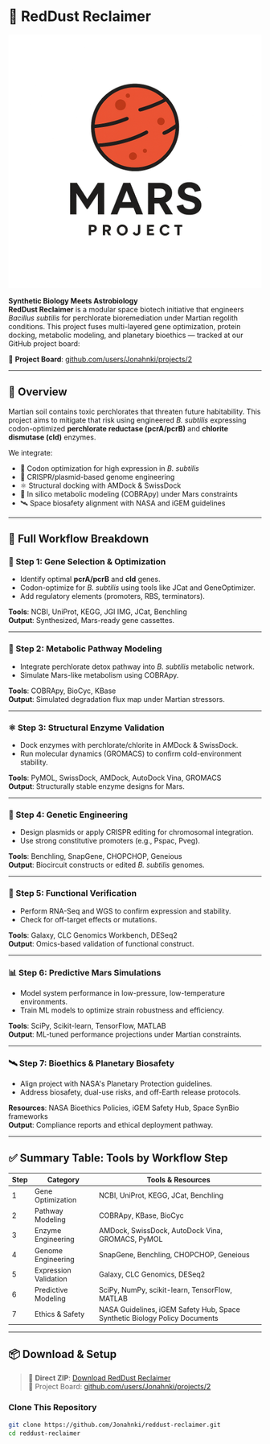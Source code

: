 # 🚀 RedDust Reclaimer
![Project Logo](docs/figures/Project%20logo.png)

**Synthetic Biology Meets Astrobiology**  
**RedDust Reclaimer** is a modular space biotech initiative that engineers *Bacillus subtilis* for perchlorate bioremediation under Martian regolith conditions. This project fuses multi-layered gene optimization, protein docking, metabolic modeling, and planetary bioethics — tracked at our GitHub project board:

📌 **Project Board**: [github.com/users/Jonahnki/projects/2](https://github.com/users/Jonahnki/projects/2)

---

## 🌌 Overview

Martian soil contains toxic perchlorates that threaten future habitability. This project aims to mitigate that risk using engineered *B. subtilis* expressing codon-optimized **perchlorate reductase (pcrA/pcrB)** and **chlorite dismutase (cld)** enzymes.

We integrate:

- 🧬 Codon optimization for high expression in *B. subtilis*
- 🔧 CRISPR/plasmid-based genome engineering
- ⚛️ Structural docking with AMDock & SwissDock
- 🧫 In silico metabolic modeling (COBRApy) under Mars constraints
- 🛰️ Space biosafety alignment with NASA and iGEM guidelines

---

## 🔬 Full Workflow Breakdown

### 🧪 Step 1: Gene Selection & Optimization
- Identify optimal **pcrA/pcrB** and **cld** genes.
- Codon-optimize for *B. subtilis* using tools like JCat and GeneOptimizer.
- Add regulatory elements (promoters, RBS, terminators).

**Tools**: NCBI, UniProt, KEGG, JGI IMG, JCat, Benchling  
**Output**: Synthesized, Mars-ready gene cassettes.

---

### 🧫 Step 2: Metabolic Pathway Modeling
- Integrate perchlorate detox pathway into *B. subtilis* metabolic network.
- Simulate Mars-like metabolism using COBRApy.

**Tools**: COBRApy, BioCyc, KBase  
**Output**: Simulated degradation flux map under Martian stressors.

---

### ⚛️ Step 3: Structural Enzyme Validation
- Dock enzymes with perchlorate/chlorite in AMDock & SwissDock.
- Run molecular dynamics (GROMACS) to confirm cold-environment stability.

**Tools**: PyMOL, SwissDock, AMDock, AutoDock Vina, GROMACS  
**Output**: Structurally stable enzyme designs for Mars.

---

### 🧬 Step 4: Genetic Engineering
- Design plasmids or apply CRISPR editing for chromosomal integration.
- Use strong constitutive promoters (e.g., Pspac, Pveg).

**Tools**: Benchling, SnapGene, CHOPCHOP, Geneious  
**Output**: Biocircuit constructs or edited *B. subtilis* genomes.

---

### 🧪 Step 5: Functional Verification 
- Perform RNA-Seq and WGS to confirm expression and stability.
- Check for off-target effects or mutations.

**Tools**: Galaxy, CLC Genomics Workbench, DESeq2  
**Output**: Omics-based validation of functional construct.

---

### 📊 Step 6: Predictive Mars Simulations
- Model system performance in low-pressure, low-temperature environments.
- Train ML models to optimize strain robustness and efficiency.

**Tools**: SciPy, Scikit-learn, TensorFlow, MATLAB  
**Output**: ML-tuned performance projections under Martian constraints.

---

### 🛰️ Step 7: Bioethics & Planetary Biosafety
- Align project with NASA's Planetary Protection guidelines.
- Address biosafety, dual-use risks, and off-Earth release protocols.

**Resources**: NASA Bioethics Policies, iGEM Safety Hub, Space SynBio frameworks  
**Output**: Compliance reports and ethical deployment pathway.

---

## ✅ Summary Table: Tools by Workflow Step

| Step | Category               | Tools & Resources                                                                 |
|------|------------------------|------------------------------------------------------------------------------------|
| 1    | Gene Optimization      | NCBI, UniProt, KEGG, JCat, Benchling                                              |
| 2    | Pathway Modeling       | COBRApy, KBase, BioCyc                                                            |
| 3    | Enzyme Engineering     | AMDock, SwissDock, AutoDock Vina, GROMACS, PyMOL                                 |
| 4    | Genome Engineering     | SnapGene, Benchling, CHOPCHOP, Geneious                                           |
| 5    | Expression Validation  | Galaxy, CLC Genomics, DESeq2                                                      |
| 6    | Predictive Modeling    | SciPy, NumPy, scikit-learn, TensorFlow, MATLAB                                    |
| 7    | Ethics & Safety        | NASA Guidelines, iGEM Safety Hub, Space Synthetic Biology Policy Documents        |

---

## 📦 Download & Setup

> 🔗 **Direct ZIP**: [Download RedDust Reclaimer](https://github.com/Jonahnki/reddust-reclaimer/archive/refs/heads/main.zip)  
> 📁 Project Board: [github.com/users/Jonahnki/projects/2](https://github.com/users/Jonahnki/projects/2)

### Clone This Repository
```bash
git clone https://github.com/Jonahnki/reddust-reclaimer.git
cd reddust-reclaimer

